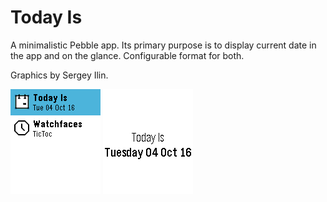 # Today Is

A minimalistic Pebble app. Its primary purpose is to display current date in the app and on the glance.
Configurable format for both.

Graphics by Sergey Ilin.

![AppGlance Screenshot](screenshots/app_glance_square.png)
![Window Screenshot](screenshots/app_square.png)

